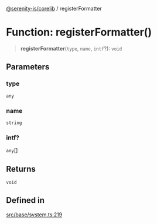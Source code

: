 [@serenity-is/corelib](../README.md) / registerFormatter

# Function: registerFormatter()

> **registerFormatter**(`type`, `name`, `intf`?): `void`

## Parameters

### type

`any`

### name

`string`

### intf?

`any`[]

## Returns

`void`

## Defined in

[src/base/system.ts:219](https://github.com/serenity-is/serenity/blob/master/packages/corelib/src/base/system.ts#L219)
